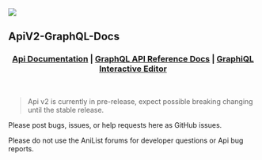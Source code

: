 <img align="center" src='https://raw.githubusercontent.com/AniList/ApiV2-GraphQL-Docs/master/al-graphql.jpg'>

## ApiV2-GraphQL-Docs

<h3 align="center">
  <a href='https://anilist.gitbooks.io/anilist-apiv2-docs/'>Api Documentation</a> | 
  <a href='https://anilist.github.io/ApiV2-GraphQL-Docs/'>GraphQL API Reference Docs</a> | 
  <a href='https://anilist.co/graphiql'>GraphiQL Interactive Editor</a>
 </h3>
<br>

> Api v2 is currently in pre-release, expect possible breaking changing until the stable release.

Please post bugs, issues, or help requests here as GitHub issues. 

Please do not use the AniList forums for developer questions or Api bug reports.
